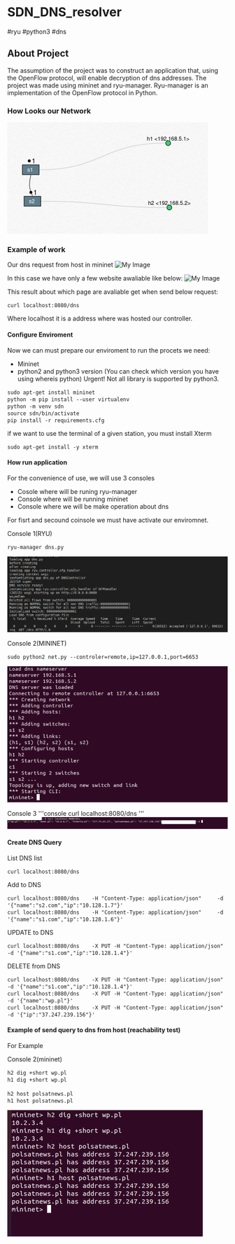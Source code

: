 # SDN_DNS_resolver
#ryu #python3 #dns

## About Project
The assumption of the project was to construct an application that, using the OpenFlow protocol, will enable decryption of dns addresses.
The project was made using mininet and ryu-manager. Ryu-manager is an implementation of the OpenFlow protocol in Python.
### How Looks our Network
![My Image](images/topology.png)
### Example of work
Our dns request from host in mininet
![My Image](images/mininet.png)

In this case we have only a few website awaliable like below:
![My Image](images/dns.png)

This result about which page are avaliable get when send below request:
```console
curl localhost:8080/dns
```
Where localhost it is a address where was hosted our controller.

#### Configure Enviroment 
Now we can must prepare our enviroment to run the procets we need:
+ Mininet
+ python2 and python3 version (You can check which version you have using whereis python) Urgent! Not all library is supported by python3.

```console
sudo apt-get install mininet
python -m pip install --user virtualenv 
python -m venv sdn
source sdn/bin/activate
pip install -r requirements.cfg
```
if we want to use the terminal of a given station, you must install Xterm

```console
sudo apt-get install -y xterm
```

#### How run application
For the convenience of use, we will use 3 consoles
+ Cosole where will be runing ryu-manager
+ Console where will be running mininet
+ Console where we will be make operation about dns

For fisrt and secound coinsole we must have activate our enviromnet.

Console 1(RYU)
```console
ryu-manager dns.py
```
![My Image](images/start_ryu.png)

Console 2(MININET)
```console
sudo python2 net.py --controler=remote,ip=127.0.0.1,port=6653
```
![My Image](images/start_mininet.png)

Console 3
'''console
curl localhost:8080/dns
'''
![My Image](images/dns_output.png)

#### Create DNS Query
List DNS list
```console 
curl localhost:8080/dns
```

Add to DNS
```console 
curl localhost:8080/dns    -H "Content-Type: application/json"     -d '{"name":"s2.com","ip":"10.128.1.7"}'
curl localhost:8080/dns    -H "Content-Type: application/json"     -d '{"name":"s1.com","ip":"10.128.1.6"}'
```
UPDATE to DNS
```console 
curl localhost:8080/dns    -X PUT -H "Content-Type: application/json"     -d '{"name":"s1.com","ip":"10.128.1.4"}'
```

DELETE from DNS
```console 
curl localhost:8080/dns    -X PUT -H "Content-Type: application/json"     -d '{"name":"s1.com","ip":"10.128.1.4"}'
curl localhost:8080/dns    -X PUT -H "Content-Type: application/json"     -d '{"name":"wp.pl"}'
curl localhost:8080/dns    -X PUT -H "Content-Type: application/json"     -d '{"ip":"37.247.239.156"}'
```


#### Example of send query to dns from host (reachability test)
For Example

Console 2(mininet)
```console
h2 dig +short wp.pl
h1 dig +short wp.pl

h2 host polsatnews.pl
h1 host polsatnews.pl

```
![My Image](images/output_last.png)